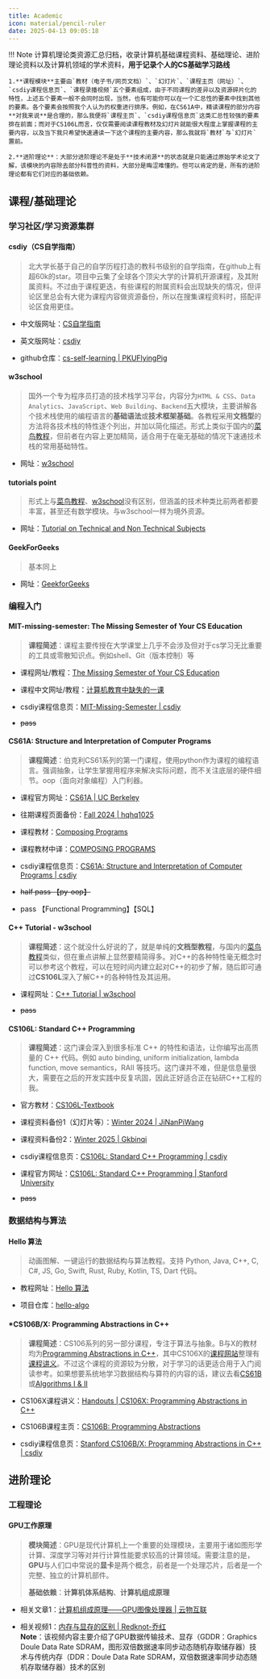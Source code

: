 ```yaml
---
title: Academic
icon: material/pencil-ruler
date: 2025-04-13 09:05:18
---
```


!!! Note 
    计算机理论类资源汇总归档，收录计算机基础课程资料、基础理论、进阶理论资料以及计算机领域的学术资料，**用于记录个人的CS基础学习路线**

    1.**课程模块**主要由`教材（电子书/网页文档）`、`幻灯片`、`课程主页（网址）`、`csdiy课程信息页`、`课程录播视频`五个要素组成，由于不同课程的差异以及资源碎片化的特性，上述五个要素一般不会同时出现，当然，也有可能你可以在一个汇总性的要素中找到其他的要素。各个要素会按照我个人认为的权重进行排序。例如，在CS61A中，精读课程的部分内容**对我来说**是合理的，那么我便将`课程主页`、`csdiy课程信息页`这类汇总性较强的要素排在前面；而对于CS106L而言，仅仅需要阅读课程教材及幻灯片就能很大程度上掌握课程的主要内容，以及当下我只希望快速通读一下这个课程的主要内容，那么我就将`教材`与`幻灯片`置前。  

    2.**进阶理论**：大部分进阶理论不是处于**技术闭源**的状态就是只能通过原始学术论文了解，该模块的内容除去部分科普性的资料，大部分是晦涩难懂的。但可以肯定的是，所有的进阶理论都有它们对应的基础依赖。

## 课程/基础理论

### 学习社区/学习资源集群

#### csdiy（CS自学指南）
>北大学长基于自己的自学历程打造的教科书级别的自学指南，在github上有超60k的star。项目中云集了全球各个顶尖大学的计算机开源课程，及其附属资料。不过由于课程更迭，有些课程的附属资料会出现缺失的情况，但评论区里总会有大佬为课程内容做资源备份，所以在搜集课程资料时，搭配评论区食用更佳。

- 中文版网址：[CS自学指南](https://csdiy.wiki/)

- 英文版网址：[csdiy](https://csdiy.wiki/en)

- github仓库：[cs-self-learning | PKUFlyingPig](https://github.com/PKUFlyingPig/cs-self-learning)

#### w3school
>国外一个专为程序员打造的技术栈学习平台，内容分为`HTML & CSS`、`Data Analytics`、`JavaScript`、`Web Building`、`Backend`五大模块，主要讲解各个技术栈使用的编程语言的**基础语法**或**技术框架基础**。各教程采用**文档型**的方法将各技术栈的特性逐个列出，并加以简化描述。形式上类似于国内的[菜鸟教程](https://www.runoob.com/)，但前者在内容上更加精简，适合用于在毫无基础的情况下速通技术栈的常用基础特性。

- 网址：[w3school](https://www.w3schools.com/)

#### tutorials point
>形式上与[菜鸟教程](https://www.runoob.com/)、[w3school](https://www.w3schools.com/)没有区别，但涵盖的技术种类比前两者都要丰富，甚至还有数学模块。与w3school一样为境外资源。

- 网址：[Tutorial on Technical and Non Technical Subjects](https://www.tutorialspoint.com/index.htm)

#### GeekForGeeks
>基本同上

- 网址：[GeekforGeeks](https://www.geeksforgeeks.org/)


### 编程入门

#### MIT-missing-semester: The Missing Semester of Your CS Education
>**课程简述**：课程主要传授在大学课堂上几乎不会涉及但对于cs学习无比重要的工具或零散知识点。例如shell、Git（版本控制）等

- 课程网址/教程：[The Missing Semester of Your CS Education](https://missing.csail.mit.edu/)

- 课程中文网址/教程：[计算机教育中缺失的一课](https://missing-semester-cn.github.io/)

- csdiy课程信息页：[MIT-Missing-Semester | csdiy](https://csdiy.wiki/%E7%BC%96%E7%A8%8B%E5%85%A5%E9%97%A8/MIT-Missing-Semester/)

- ~~pass~~

#### CS61A: Structure and Interpretation of Computer Programs
>**课程简述**：伯克利CS61系列的第一门课程，使用python作为课程的编程语言。强调抽象，让学生掌握用程序来解决实际问题，而不关注底层的硬件细节。oop（面向对象编程）入门利器。

- 课程官方网址：[CS61A | UC Berkeley](https://cs61a.org/)

- 往期课程页面备份：[Fall 2024 | hqhq1025](https://hqhq1025.github.io/cs61a-24fa-backup/)

- 课程教材：[Composing Programs](https://www.composingprograms.com/)

- 课程教材中译：[COMPOSING PROGRAMS](https://composingprograms.netlify.app/)

- csdiy课程信息页：[CS61A: Structure and Interpretation of Computer Programs | csdiy](https://csdiy.wiki/%E7%BC%96%E7%A8%8B%E5%85%A5%E9%97%A8/Python/CS61A/)

- ~~half pass 【py-oop】~~
- pass 【Functional Programming】【SQL】

#### C++ Tutorial - w3school
>**课程简述**：这个就没什么好说的了，就是单纯的**文档型教程**，与国内的[菜鸟教程](https://www.runoob.com)类似，但在重点讲解上显然要精简得多。对C++的各种特性毫无概念时可以参考这个教程，可以在短时间内建立起对C++的初步了解，随后即可通过**CS106L**深入了解C++的各种特性及其运用。

- 课程网址：[C++ Tutorial | w3school](https://www.w3schools.com/cpp/default.asp)

- ~~pass~~

#### CS106L: Standard C++ Programming
>**课程简述**：这门课会深入到很多标准 C++ 的特性和语法，让你编写出高质量的 C++ 代码。例如 auto binding, uniform initialization, lambda function, move semantics，RAII 等技巧。这门课并不难，但是信息量很大，需要在之后的开发实践中反复巩固，因此正好适合正在钻研C++工程的我。

- 官方教材：[CS106L-Textbook](https://cs106l.github.io/textbook/)

- 课程资料备份1（幻灯片等）：[Winter 2024 | JiNanPiWang](https://github.com/JiNanPiWang/CS106L)
- 课程资料备份2：[Winter 2025 | Gkbinqi](https://github.com/Gkbinqi/CS106L)

- csdiy课程信息页：[CS106L: Standard C++ Programming | csdiy](https://csdiy.wiki/%E7%BC%96%E7%A8%8B%E5%85%A5%E9%97%A8/cpp/CS106L/)

- 课程官方网址：[CS106L: Standard C++ Programming | Stanford University](https://web.stanford.edu/class/cs106l/)

- ~~pass~~


### 数据结构与算法

#### Hello 算法
>动画图解、一键运行的数据结构与算法教程。支持 Python, Java, C++, C, C#, JS, Go, Swift, Rust, Ruby, Kotlin, TS, Dart 代码。

- 教程网址：[Hello 算法](https://www.hello-algo.com/)

- 项目仓库：[hello-algo](https://github.com/krahets/hello-algo)

#### *CS106B/X: Programming Abstractions in C++
>**课程简述**：CS106系列的另一部分课程，专注于算法与抽象。B与X的教材均为[Programming Abstractions in C++](https://web.stanford.edu/dept/cs_edu/resources/textbook/)，其中CS106X的[课程网站](https://web.stanford.edu/class/cs106x/)整理有[课程讲义](https://web.stanford.edu/class/cs106x/handouts.html)。不过这个课程的资源较为分散，对于学习的话更适合用于入门阅读参考。如果想要系统地学习数据结构与算符的内容的话，建议去看[CS61B](https://csdiy.wiki/%E6%95%B0%E6%8D%AE%E7%BB%93%E6%9E%84%E4%B8%8E%E7%AE%97%E6%B3%95/CS61B/)或[Algorithms I & II](https://csdiy.wiki/%E6%95%B0%E6%8D%AE%E7%BB%93%E6%9E%84%E4%B8%8E%E7%AE%97%E6%B3%95/Algo/)

- CS106X课程讲义：[Handouts | CS106X: Programming Abstractions in C++](https://web.stanford.edu/class/cs106x/handouts.html)

- CS106B课程主页：[CS106B: Programming Abstractions](https://web.stanford.edu/class/cs106b/)

- csdiy课程信息页：[Stanford CS106B/X: Programming Abstractions in C++ | csdiy](https://csdiy.wiki/%E7%BC%96%E7%A8%8B%E5%85%A5%E9%97%A8/cpp/CS106B_CS106X/)



## 进阶理论

### 工程理论

#### GPU工作原理
>**模块简述**：GPU是现代计算机上一个重要的处理模块，主要用于诸如图形学计算、深度学习等对并行计算性能要求较高的计算领域。需要注意的是，**GPU**与人们口中常说的**显卡**是两个概念，前者是一个处理芯片，后者是一个完整、独立的计算机部件。
>
>**基础依赖**：**计算机体系结构**、**计算机组成原理**

- 相关文章1：[计算机组成原理——GPU图像处理器 | 云物互联](https://www.cnblogs.com/jmilkfan-fanguiju/p/11825032.html)

- 相关视频1：[内存与显存的区别 | Redknot-乔红](https://www.bilibili.com/video/BV1SGXsYxESV/?spm_id_from=333.1245.0.0&vd_source=bf4f387b9668a681bfdcd3b4b0a3b4ee)  
**Note**：该视频内容主要介绍了GPU数据传输技术、显存（GDDR：Graphics Doule Data Rate SDRAM，图形双倍数据速率同步动态随机存取储存器）技术与传统内存（DDR：Doule Data Rate SDRAM，双倍数据速率同步动态随机存取储存器）技术的区别
